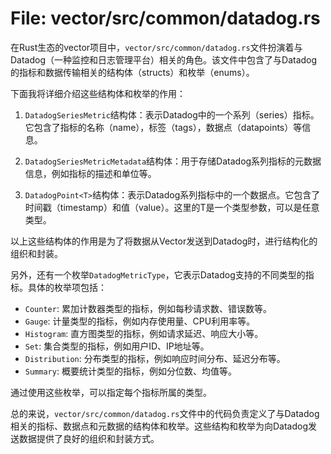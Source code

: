 # File: vector/src/common/datadog.rs

在Rust生态的vector项目中，`vector/src/common/datadog.rs`文件扮演着与Datadog（一种监控和日志管理平台）相关的角色。该文件中包含了与Datadog的指标和数据传输相关的结构体（structs）和枚举（enums）。

下面我将详细介绍这些结构体和枚举的作用：

1. `DatadogSeriesMetric`结构体：表示Datadog中的一个系列（series）指标。它包含了指标的名称（name），标签（tags），数据点（datapoints）等信息。

2. `DatadogSeriesMetricMetadata`结构体：用于存储Datadog系列指标的元数据信息，例如指标的描述和单位等。

3. `DatadogPoint<T>`结构体：表示Datadog系列指标中的一个数据点。它包含了时间戳（timestamp）和值（value）。这里的T是一个类型参数，可以是任意类型。

以上这些结构体的作用是为了将数据从Vector发送到Datadog时，进行结构化的组织和封装。

另外，还有一个枚举`DatadogMetricType`，它表示Datadog支持的不同类型的指标。具体的枚举项包括：
- `Counter`: 累加计数器类型的指标，例如每秒请求数、错误数等。
- `Gauge`: 计量类型的指标，例如内存使用量、CPU利用率等。
- `Histogram`: 直方图类型的指标，例如请求延迟、响应大小等。
- `Set`: 集合类型的指标，例如用户ID、IP地址等。
- `Distribution`: 分布类型的指标，例如响应时间分布、延迟分布等。
- `Summary`: 概要统计类型的指标，例如分位数、均值等。

通过使用这些枚举，可以指定每个指标所属的类型。

总的来说，`vector/src/common/datadog.rs`文件中的代码负责定义了与Datadog相关的指标、数据点和元数据的结构体和枚举。这些结构和枚举为向Datadog发送数据提供了良好的组织和封装方式。

